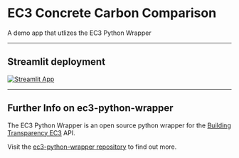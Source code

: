 # EC3 Concrete Carbon Comparison
A demo app that utlizes the EC3 Python Wrapper
____________________________________
## Streamlit deployment

[![Streamlit App](https://static.streamlit.io/badges/streamlit_badge_black_white.svg)](https://github.com/jbf1212/ec3-python-wrapper)

____________________________________
## Further Info on ec3-python-wrapper

The EC3 Python Wrapper is an open source python wrapper for the [Building Transparency EC3](https://buildingtransparency.org/ec3) API.

Visit the [ec3-python-wrapper repository](https://github.com/jbf1212/ec3-python-wrapper) to find out more.
